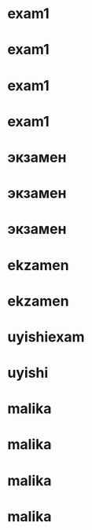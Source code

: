 # exam1
# exam1
# exam1
# exam1
# экзамен
# экзамен
# экзамен
# ekzamen
# ekzamen
# uyishiexam
# uyishi
# malika
# malika
# malika
# malika

